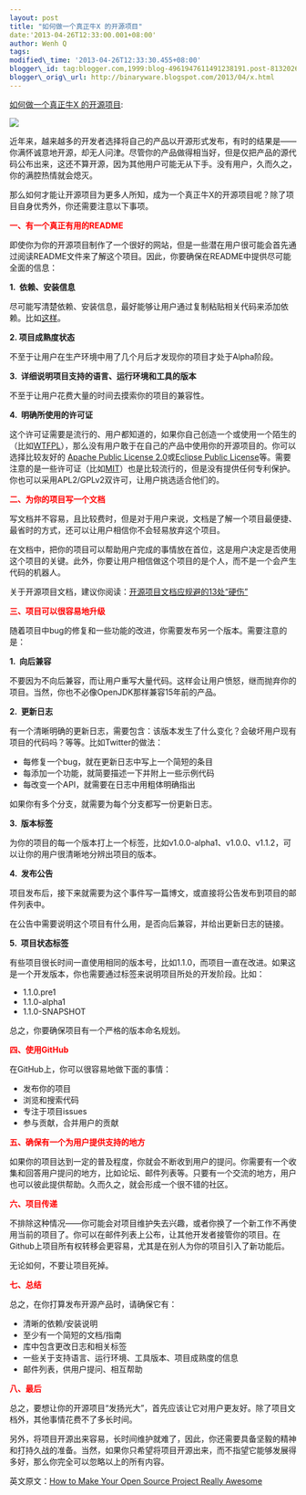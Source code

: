 ```yaml
--- 
layout: post 
title: "如何做一个真正牛X 的开源项目" 
date:'2013-04-26T12:33:00.001+08:00' 
author: Wenh Q
tags:
modified\_time: '2013-04-26T12:33:30.455+08:00' 
blogger\_id: tag:blogger.com,1999:blog-4961947611491238191.post-8132026633639962145
blogger\_orig\_url: http://binaryware.blogspot.com/2013/04/x.html
---
```

[如何做一个真正牛X
的开源项目](http://www.oschina.net/news/39940/how-to-make-your-open-source-project-really-awesome):

![](http://static.oschina.net/uploads/space/2013/0425/221104_jFd7_5189.jpg)

近年来，越来越多的开发者选择将自己的产品以开源形式发布，有时的结果是——你满怀诚意地开源，却无人问津。尽管你的产品做得相当好，但是仅把产品的源代码公布出来，这还不算开源，因为其他用户可能无从下手。没有用户，久而久之，你的满腔热情就会熄灭。



那么如何才能让开源项目为更多人所知，成为一个真正牛X的开源项目呢？除了项目自身优秀外，你还需要注意以下事项。



<span style="color: red;">**一、有一个真正有用的README**</span>



即使你为你的开源项目制作了一个很好的网站，但是一些潜在用户很可能会首先通过阅读README文件来了解这个项目。因此，你要确保在README中提供尽可能全面的信息：



**1.  依赖、安装信息**



尽可能写清楚依赖、安装信息，最好能够让用户通过复制粘贴相关代码来添加依赖。比如[这样](https://github.com/michaelklishin/welle#maven-artifacts)。



**2. 项目成熟度状态**



不至于让用户在生产环境中用了几个月后才发现你的项目才处于Alpha阶段。



**3.  详细说明项目支持的语言、运行环境和工具的版本**



不至于让用户花费大量的时间去摸索你的项目的兼容性。



**4.  明确所使用的许可证**



这个许可证需要是流行的、用户都知道的，如果你自己创造一个或使用一个陌生的（比如[WTFPL](http://translate.googleusercontent.com/translate_c?depth=1&hl=zh-CN&ie=UTF8&prev=_t&rurl=translate.google.com.hk&sl=en&tl=zh-CN&u=http://en.wikipedia.org/wiki/WTFPL&usg=ALkJrhjwxnHkQEePZNBarYe2LEbYZMfcsw)），那么没有用户敢于在自己的产品中使用你的开源项目的。你可以选择比较友好的
[Apache Public License
2.0](http://www.tldrlegal.com/license/apache-license-2.0-%28apache-2.0)或[Eclipse
Public
License](http://www.tldrlegal.com/license/eclipse-public-license-1.0-%28epl-1.0)等。需要注意的是一些许可证（比如[MIT](http://www.tldrlegal.com/license/mit-license)）也是比较流行的，但是没有提供任何专利保护。你也可以采用APL2/GPLv2双许可，让用户挑选适合他们的。



<span style="color: red;">**二、为你的项目写一个文档**</span>



写文档并不容易，且比较费时，但是对于用户来说，文档是了解一个项目最便捷、最省时的方式，还可以让用户相信你不会轻易放弃这个项目。



在文档中，把你的项目可以帮助用户完成的事情放在首位，这是用户决定是否使用这个项目的关键。此外，你要让用户相信做这个项目的是个人，而不是一个会产生代码的机器人。



关于开源项目文档，建议你阅读：[开源项目文档应规避的13处“硬伤”](http://www.iteye.com/news/26966)



<span style="color: red;">**三、项目可以很容易地升级**</span>



随着项目中bug的修复和一些功能的改进，你需要发布另一个版本。需要注意的是：



**1.  向后兼容**



不要因为不向后兼容，而让用户重写大量代码。这样会让用户愤怒，继而抛弃你的项目。当然，你也不必像OpenJDK那样兼容15年前的产品。



**2.  更新日志**



有一个清晰明确的更新日志，需要包含：该版本发生了什么变化？会破坏用户现有项目的代码吗？等等。比如Twitter的做法：




-   每修复一个bug，就在更新日志中写上一个简短的条目
-   每添加一个功能，就简要描述一下并附上一些示例代码
-   每改变一个API，就需要在日志中用粗体明确指出

如果你有多个分支，就需要为每个分支都写一份更新日志。



**3.  版本标签**



为你的项目的每一个版本打上一个标签，比如v1.0.0-alpha1、v1.0.0、v1.1.2，可以让你的用户很清晰地分辨出项目的版本。



**4.  发布公告**



项目发布后，接下来就需要为这个事件写一篇博文，或直接将公告发布到项目的邮件列表中。



在公告中需要说明这个项目有什么用，是否向后兼容，并给出更新日志的链接。



**5.  项目状态标签**



有些项目很长时间一直使用相同的版本号，比如1.1.0，而项目一直在改进。如果这是一个开发版本，你也需要通过标签来说明项目所处的开发阶段。比如：




-   1.1.0.pre1
-   1.1.0-alpha1
-   1.1.0-SNAPSHOT

总之，你要确保项目有一个严格的版本命名规划。



<span style="color: red;">**四、使用GitHub**</span>



在GitHub上，你可以很容易地做下面的事情：




-   发布你的项目
-   浏览和搜索代码
-   专注于项目issues
-   参与贡献，合并用户的贡献

<span style="color: red;">**五、确保有一个为用户提供支持的地方**</span>



如果你的项目达到一定的普及程度，你就会不断收到用户的提问。你需要有一个收集和回答用户提问的地方，比如论坛、邮件列表等。只要有一个交流的地方，用户也可以彼此提供帮助。久而久之，就会形成一个很不错的社区。



<span style="color: red;">**六、项目传递**</span>



不排除这种情况——你可能会对项目维护失去兴趣，或者你换了一个新工作不再使用当前的项目了。你可以在邮件列表上公布，让其他开发者接管你的项目。在Github上项目所有权转移会更容易，尤其是在别人为你的项目引入了新功能后。



无论如何，不要让项目死掉。



<span style="color: red;">**七、总结**</span>



总之，在你打算发布开源产品时，请确保它有：




-   清晰的依赖/安装说明
-   至少有一个简短的文档/指南
-   库中包含更改日志和相关标签
-   一些关于支持语言、运行环境、工具版本、项目成熟度的信息
-   邮件列表，供用户提问、相互帮助

<span style="color: red;">**八、最后**</span>



总之，要想让你的开源项目“发扬光大”，首先应该让它对用户更友好。除了项目文档外，其他事情花费不了多长时间。



另外，将项目开源出来容易，长时间维护就难了，因此，你还需要具备坚毅的精神和打持久战的准备。当然，如果你只希望将项目开源出来，而不指望它能够发展得多好，那么你完全可以忽略以上的所有内容。



英文原文：[How to Make Your Open Source Project Really
Awesome](http://blog.clojurewerkz.org/blog/2013/04/20/how-to-make-your-open-source-project-really-awesome/)

